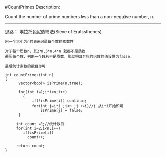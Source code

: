 #CountPrimes
Description:

Count the number of prime numbers less than a non-negative number, n.

---



思路：
埃拉托色尼选筛法(Sieve of Eratosthenes)


```
用一个大小为n的表来记录每个数的素数性

对于每个质数n，其2*n,3*n,4*n 就都不是质数
遍历每个数，判断一个数若不是质数，那就把其对应的倍数的值设置为false.

最后统计素数的数目即可

int countPrimes(int n)
{
      vector<bool> isPrime(n,true);
        
      for(int i=2;i*i<n;i++)
        {
            if(!isPrime[i]) continue;
            for(int j=i*i ;j<n ;j +=i)//j 从i*i开始即可
                isPrime[j] = false;
      }
        
     int count =0;//统计数目
     for(int i=2;i<n;i++)
        if(isPrime[i])
          count++;
            
     return count;
}
```
